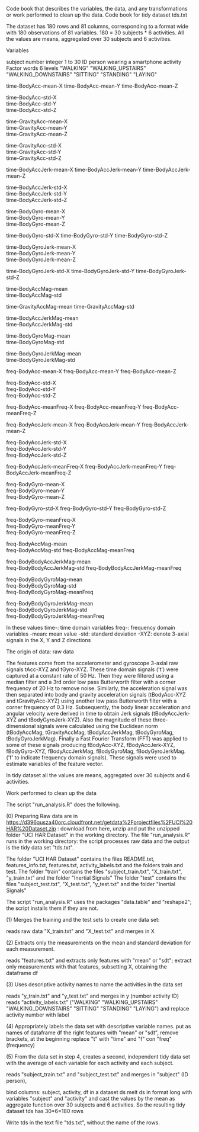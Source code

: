 Code book that describes the variables, the data, and any transformations or work  performed to clean up the data. 
Code book for tidy dataset tds.txt

The dataset has 180 rows and 81 columns, corresponding to a format wide with 180 observations of 81 variables.
180 = 30 subjects * 6 activities. All the values are means, aggregated over 30 subjects and 6 activities.

Variables

subject	number integer	1 to 30	ID person wearing a smartphone
activity	Factor words 6 levels "WALKING" "WALKING_UPSTAIRS" "WALKING_DOWNSTAIRS" "SITTING" "STANDING" "LAYING"


time-BodyAcc-mean-X	
time-BodyAcc-mean-Y	
time-BodyAcc-mean-Z	

time-BodyAcc-std-X	
time-BodyAcc-std-Y	
time-BodyAcc-std-Z	

time-GravityAcc-mean-X	
time-GravityAcc-mean-Y	
time-GravityAcc-mean-Z	

time-GravityAcc-std-X	
time-GravityAcc-std-Y	
time-GravityAcc-std-Z	

time-BodyAccJerk-mean-X	
time-BodyAccJerk-mean-Y	
time-BodyAccJerk-mean-Z	

time-BodyAccJerk-std-X	
time-BodyAccJerk-std-Y	
time-BodyAccJerk-std-Z	

time-BodyGyro-mean-X	
time-BodyGyro-mean-Y	
time-BodyGyro-mean-Z	

time-BodyGyro-std-X	
time-BodyGyro-std-Y	
time-BodyGyro-std-Z	

time-BodyGyroJerk-mean-X	
time-BodyGyroJerk-mean-Y	
time-BodyGyroJerk-mean-Z	

time-BodyGyroJerk-std-X	
time-BodyGyroJerk-std-Y	
time-BodyGyroJerk-std-Z	

time-BodyAccMag-mean	
time-BodyAccMag-std	

time-GravityAccMag-mean
time-GravityAccMag-std	

time-BodyAccJerkMag-mean	
time-BodyAccJerkMag-std	

time-BodyGyroMag-mean	
time-BodyGyroMag-std	

time-BodyGyroJerkMag-mean	
time-BodyGyroJerkMag-std	


freq-BodyAcc-mean-X	
freq-BodyAcc-mean-Y	
freq-BodyAcc-mean-Z	

freq-BodyAcc-std-X	
freq-BodyAcc-std-Y	
freq-BodyAcc-std-Z	

freq-BodyAcc-meanFreq-X	
freq-BodyAcc-meanFreq-Y	
freq-BodyAcc-meanFreq-Z	

freq-BodyAccJerk-mean-X	
freq-BodyAccJerk-mean-Y	
freq-BodyAccJerk-mean-Z	

freq-BodyAccJerk-std-X	
freq-BodyAccJerk-std-Y	
freq-BodyAccJerk-std-Z	

freq-BodyAccJerk-meanFreq-X	
freq-BodyAccJerk-meanFreq-Y	
freq-BodyAccJerk-meanFreq-Z	

freq-BodyGyro-mean-X	
freq-BodyGyro-mean-Y	
freq-BodyGyro-mean-Z	

freq-BodyGyro-std-X	
freq-BodyGyro-std-Y	
freq-BodyGyro-std-Z	

freq-BodyGyro-meanFreq-X	
freq-BodyGyro-meanFreq-Y	
freq-BodyGyro-meanFreq-Z	

freq-BodyAccMag-mean	
freq-BodyAccMag-std	
freq-BodyAccMag-meanFreq	

freq-BodyBodyAccJerkMag-mean	
freq-BodyBodyAccJerkMag-std	
freq-BodyBodyAccJerkMag-meanFreq	

freq-BodyBodyGyroMag-mean	
freq-BodyBodyGyroMag-std	
freq-BodyBodyGyroMag-meanFreq	

freq-BodyBodyGyroJerkMag-mean	
freq-BodyBodyGyroJerkMag-std	
freq-BodyBodyGyroJerkMag-meanFreq

In these values
time-: time domain variables
freq-: frequency domain variables 
-mean: mean value
-std: standard deviation
-XYZ: denote 3-axial signals in the X, Y and Z directions

The origin of data: raw data

The features come from the accelerometer and gyroscope 3-axial raw signals tAcc-XYZ and tGyro-XYZ. These time domain signals ('t') were captured at a constant rate of 50 Hz. Then they were filtered using a median filter and a 3rd order low pass Butterworth filter with a corner frequency of 20 Hz to remove noise. Similarly, the acceleration signal was then separated into body and gravity acceleration signals (tBodyAcc-XYZ and tGravityAcc-XYZ) using another low pass Butterworth filter with a corner frequency of 0.3 Hz. 
Subsequently, the body linear acceleration and angular velocity were derived in time to obtain Jerk signals (tBodyAccJerk-XYZ and tBodyGyroJerk-XYZ). Also the magnitude of these three-dimensional signals were calculated using the Euclidean norm (tBodyAccMag, tGravityAccMag, tBodyAccJerkMag, tBodyGyroMag, tBodyGyroJerkMag). 
Finally a Fast Fourier Transform (FFT) was applied to some of these signals producing fBodyAcc-XYZ, fBodyAccJerk-XYZ, fBodyGyro-XYZ, fBodyAccJerkMag, fBodyGyroMag, fBodyGyroJerkMag. ('f' to indicate frequency domain signals). 
These signals were used to estimate variables of the feature vector. 


In tidy dataset all the values are means, aggregated over 30 subjects and 6 activities.



Work  performed to clean up the data

The script "run_analysis.R" does the following. 


(0) Preparing
Raw data are in https://d396qusza40orc.cloudfront.net/getdata%2Fprojectfiles%2FUCI%20HAR%20Dataset.zip :
download from here, unzip and put the unzipped folder "UCI HAR Dataset" in the working directory. 
The file "run_analysis.R" runs in the working directory: the script processes raw data and the output is the tidy data set "tds.txt".

The folder "UCI HAR Dataset" contains the files README.txt, features_info.txt, features.txt, activity_labels.txt and the folders train and test.
The folder "train" contains the files "subject_train.txt", "X_train.txt", "y_train.txt" and the folder "Inertial Signals"
The folder "test" contains the files "subject_test.txt", "X_test.txt", "y_test.txt" and the folder "Inertial Signals"

The script "run_analysis.R" uses the packages "data.table" and "reshape2"; the script installs them if they are not. 


(1) Merges the training and the test sets to create one data set:

reads raw data "X_train.txt" and "X_test.txt" and merges in X


(2) Extracts only the measurements on the mean and standard deviation for each measurement.

reads "features.txt" and extracts only features with "mean" or "sdt";
extract only measurements with that features, subsetting X, obtaining the dataframe df 


(3) Uses descriptive activity names to name the activities in the data set

reads "y_train.txt" and "y_test.txt" and merges in y (number activity ID)
reads "activity_labels.txt"  ("WALKING" "WALKING_UPSTAIRS" "WALKING_DOWNSTAIRS" "SITTING" "STANDING" "LAYING")
and replace activity number with label


(4) Appropriately labels the data set with descriptive variable names. 
put as names of dataframe df the right features with "mean" or "sdt",
remove brackets, at the beginning replace "t" with "time" and "f" con "freq" (frequency) 


(5) From the data set in step 4, creates a second, independent tidy data set 
with the average of each variable for each activity and each subject.

reads "subject_train.txt" and "subject_test.txt" and merges in "subject" (ID person),

bind columns:  subject, activity, df in a dataset ds
melt ds in format long with variables "subject" and "activity"
and cast the values by the mean as aggregate function over 30 subjects and 6 activities.
So the resulting tidy dataset tds has 30*6=180 rows

Write tds in the text file "tds.txt", without the name of the rows.

